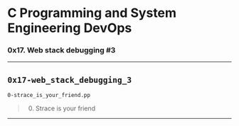 # C Programming and System Engineering DevOps
### 0x17. Web stack debugging #3
---
`0x17-web_stack_debugging_3`
---
`0-strace_is_your_friend.pp`
> 0. Strace is your friend
---
